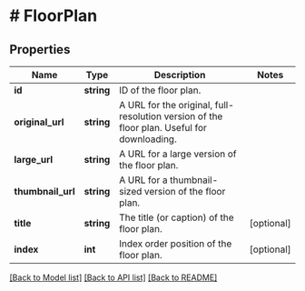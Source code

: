 # # FloorPlan

## Properties

Name | Type | Description | Notes
------------ | ------------- | ------------- | -------------
**id** | **string** | ID of the floor plan. |
**original_url** | **string** | A URL for the original, full-resolution version of the floor plan. Useful for downloading. |
**large_url** | **string** | A URL for a large version of the floor plan. |
**thumbnail_url** | **string** | A URL for a thumbnail-sized version of the floor plan. |
**title** | **string** | The title (or caption) of the floor plan. | [optional]
**index** | **int** | Index order position of the floor plan. | [optional]

[[Back to Model list]](../../README.md#models) [[Back to API list]](../../README.md#endpoints) [[Back to README]](../../README.md)
